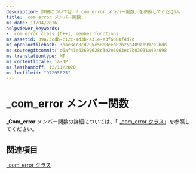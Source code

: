 ```yaml
---
description: 詳細については、「_com_error メンバー関数」を参照してください。
title: _com_error メンバー関数
ms.date: 11/04/2016
helpviewer_keywords:
- _com_error class [C++], member functions
ms.assetid: 39a73cdb-c12c-4d3b-a314-e3f6580f4d2d
ms.openlocfilehash: 3bae3cc8cd295e58e8eeb82b25b409ab997e2bdd
ms.sourcegitcommit: d6af41e42699628c3e2e6063ec7b03931a49a098
ms.translationtype: MT
ms.contentlocale: ja-JP
ms.lasthandoff: 12/11/2020
ms.locfileid: "97295825"
---
```

# <a name="_com_error-member-functions"></a>_com_error メンバー関数

**_Com_error** メンバー関数の詳細については、「 [_com_error クラス](../cpp/com-error-class.md)」を参照してください。

## <a name="see-also"></a>関連項目

[_com_error クラス](../cpp/com-error-class.md)
